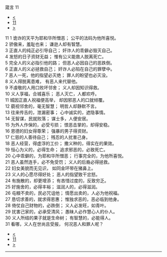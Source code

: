 ﻿





 箴言 11




* [<](bible/PRO10.md)
* [11](bible/PRO.md)
* [>](bible/PRO12.md)



 
11 
1 诡诈的天平为耶和华所憎恶； 公平的法码为他所喜悦。  
2 骄傲来，羞耻也来； 谦逊人却有智慧。  
3 正直人的纯正必引导自己； 奸诈人的乖僻必毁灭自己。  
4 发怒的日子资财无益； 惟有公义能救人脱离死亡。  
5 完全人的义必指引他的路； 但恶人必因自己的恶跌倒。  
6 正直人的义必拯救自己； 奸诈人必陷在自己的罪孽中。  
7 恶人一死，他的指望必灭绝； 罪人的盼望也必灭没。  
8 义人得脱离患难， 有恶人来代替他。  
9 不虔敬的人用口败坏邻舍； 义人却因知识得救。  
10 义人享福，合城喜乐； 恶人灭亡，人都欢呼。  
11 城因正直人祝福便高举， 却因邪恶人的口就倾覆。  
12 藐视邻舍的，毫无智慧； 明哲人却静默不言。  
13 往来传舌的，泄漏密事； 心中诚实的，遮隐事情。  
14 无智谋，民就败落； 谋士多，人便安居。  
15 为外人作保的，必受亏损； 恨恶击掌的，却得安稳。  
16 恩德的妇女得尊荣； 强暴的男子得资财。  
17 仁慈的人善待自己； 残忍的人扰害己身。  
18 恶人经营，得虚浮的工价； 撒义种的，得实在的果效。  
19 恒心为义的，必得生命； 追求邪恶的，必致死亡。  
20 心中乖僻的，为耶和华所憎恶； 行事完全的，为他所喜悦。  
21 恶人虽然连手，必不免受罚； 义人的后裔必得拯救。  
22 妇女美貌而无见识， 如同金环带在猪鼻上。  
23 义人的心愿尽得好处； 恶人的指望致干忿怒。  
24 有施散的，却更增添； 有吝惜过度的，反致穷乏。  
25 好施舍的，必得丰裕； 滋润人的，必得滋润。  
26 屯粮不卖的，民必咒诅他； 情愿出卖的，人必为他祝福。  
27 恳切求善的，就求得恩惠； 惟独求恶的，恶必临到他身。  
28 倚仗自己财物的，必跌倒； 义人必发旺，如青叶。  
29 扰害己家的，必承受清风； 愚昧人必作慧心人的仆人。  
30 义人所结的果子就是生命树； 有智慧的，必能得人。  
31 看哪，义人在世尚且受报， 何况恶人和罪人呢？ 
* [<](bible/PRO10.md)
* [11](bible/PRO.md)
* [>](bible/PRO12.md)





---









